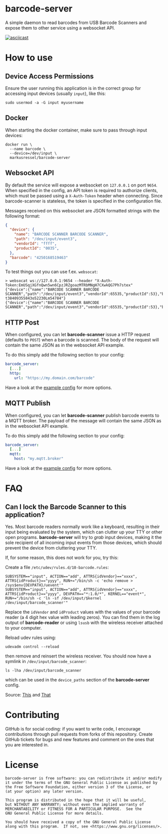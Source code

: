 # barcode-server

A simple daemon to read barcodes from USB Barcode Scanners
and expose them to other service using a websocket API.

[![asciicast](https://asciinema.org/a/366004.svg)](https://asciinema.org/a/366004)

# How to use

## Device Access Permissions

Ensure the user running this application is in the correct group for accessing
input devices (usually `input`), like this:
```
sudo usermod -a -G input myusername
```

## Docker

When starting the docker container, make sure to pass through input devices:
```
docker run \
  --name barcode \
  --device=/dev/input \
  markusressel/barcode-server
```

## Websocket API

By default the service will expose a websocket on `127.0.0.1` on port `9654`.
When specified in the config, an API token is required to authorize clients, which must be passed using a `X-Auth-Token` header when connecting.
Since barcode-scanner is stateless, the token is specified in the configuration file.

Messages received on this websocket are JSON formatted strings with the following format:
```json
{
  "device": {
    "name": "BARCODE SCANNER BARCODE SCANNER",
    "path": "/dev/input/event3",
    "vendorId": "ffff",
    "productId": "0035",
  },
  "barcode": "4250168519463"
}
```

To test things out you can use f.ex. `websocat`:

```
> websocat ws://127.0.0.1:9654 --header "X-Auth-Token:EmUSqjXGfnQwn5wn6CpzJRZgoazMTRbMNgH7CXwkQG7Ph7stex"
{"device":{"name":"BARCODE SCANNER BARCODE SCANNER","path":"/dev/input/event3","vendorId":65535,"productId":53},"barcode":"D-t38409355843o52230Lm54784"}
{"device":{"name":"BARCODE SCANNER BARCODE SCANNER","path":"/dev/input/event3","vendorId":65535,"productId":53},"barcode":"4250168519463"}
```

## HTTP Post

When configured, you can let **barcode-scanner** issue a HTTP request (defaults to `POST`) when a barcode is scanned.
The body of the request will contain the same JSON as in the websocket API example.

To do this simply add the following section to your config:
```yaml
barcode_server:
  [...]
  http:
    url: "https://my.domain.com/barcode"
```

Have a look at the [example config](barcode_server.yaml) for more options.

## MQTT Publish

When configured, you can let **barcode-scanner** publish barcode events to a MQTT broker.
The payload of the message will contain the same JSON as in the websocket API example.

To do this simply add the following section to your config:
```yaml
barcode_server:
  [...]
  mqtt:
    host: "my.mqtt.broker"
```

Have a look at the [example config](barcode_server.yaml) for more options.

# FAQ

## Can I lock the Barcode Scanner to this application?

Yes. Most barcode readers normally work like a keyboard, resulting in their input being evaluated by
the system, which can clutter up your TTY or other open programs.
**barcode-server** will try to _grab_ input devices, making it the sole recipient of all
incoming input events from those devices, which should prevent the device from cluttering
your TTY.

If, for some reason, this does not work for you, try this:

Create a file `/etc/udev/rules.d/10-barcode.rules`:
```
SUBSYSTEM=="input", ACTION=="add", ATTRS{idVendor}=="xxxx", ATTRS{idProduct}=="yyyy", RUN+="/bin/sh -c 'echo remove > /sys$env{DEVPATH}/uevent'"
SUBSYSTEM=="input", ACTION=="add", ATTRS{idVendor}=="xxxx", ATTRS{idProduct}=="yyyy", DEVPATH=="*:1.0/*", KERNEL=="event*", RUN+="/bin/sh -c 'ln -sf /dev/input/$kernel /dev/input/barcode_scanner'"
```
Replace the `idVendor` and `idProduct` values with the values of your barcode reader (a 4 digit hex value with leading zeros).
You can find them in the log output of **barcode-reader** or using `lsusb` with the wireless receiver attached to your computer.

Reload udev rules using:
```
udevadm control --reload
```
then remove and reinsert the wireless receiver.
You should now have a symlink in `/dev/input/barcode_scanner`:
```
ls -lha /dev/input/barcode_scanner
```
which can be used in the `device_paths` section of the **barcode-server** config.

Source: [This](https://serverfault.com/questions/385260/bind-usb-keyboard-exclusively-to-specific-application/976557#976557)
and [That](https://stackoverflow.com/questions/63478999/how-to-make-linux-ignore-a-keyboard-while-keeping-it-available-for-my-program-to/63531743#63531743)

# Contributing

GitHub is for social coding: if you want to write code, I encourage contributions
through pull requests from forks of this repository. Create GitHub tickets for
bugs and new features and comment on the ones that you are interested in.

# License

```text
barcode-server is free software: you can redistribute it and/or modify
it under the terms of the GNU General Public License as published by
the Free Software Foundation, either version 3 of the License, or
(at your option) any later version.

This program is distributed in the hope that it will be useful,
but WITHOUT ANY WARRANTY; without even the implied warranty of
MERCHANTABILITY or FITNESS FOR A PARTICULAR PURPOSE.  See the
GNU General Public License for more details.

You should have received a copy of the GNU General Public License
along with this program.  If not, see <https://www.gnu.org/licenses/>.
```
